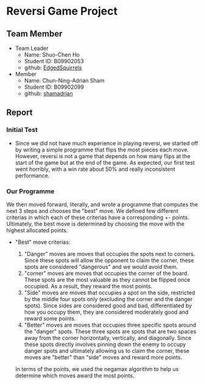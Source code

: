 # Reversi Game Project
## Team Member
- Team Leader
    - Name: Shuo-Chen Ho
    - Student ID: B09902053
    - github: [EdgedSquirrels](https://github.com/EdgedSquirrels/)
- Member
    - Name: Chun-Ning-Adrian Sham
    - Student ID: B09902099
    - github: [shamadrian](https://github.com/shamadrian/)
    
## Report 
### Initial Test 
   - Since we did not have much experience in playing reversi, we started off by writing a simple programme that flips the most pieces each move. However, reversi is not a game that depends on how many flips at the start of the game but at the end of the game. As expected, our first test went horribly, with a win rate about 50% and really inconsistent performance. 

### Our Programme 
   We then moved forward, literally, and wrote a programme that computes the next 3 steps and chooses the "best" move. We defined few different criterias in which each of these criterias have a corresponding +- points. Ultimately, the best move is determined by choosing the move with the highest allocated points.
- "Best" move criterias: 
    1. "Danger" moves are moves that occupies the spots next to corners. Since these spots will allow the opponent to claim the corner, these spots are considered      "dangerous" and we would avoid them.
    2. "corner" moves are moves that occupies the corner of the board. These spots are the most valuable as they cannot be flipped once occupied. As a result, they  reward the most points.
    3. "Side" moves are moves that occupies a spot on the side, restricted by the middle four spots only (excluding the corner and the danger spots). Since sides are considered good and bad, differentiated by how you occupy them, they are considered moderately good and reward some points.
    4. "Better" moves are moves that occupies three specific spots around the "danger" spots. These three spots are spots that are two spaces away from the corner horizontally, vertically, and diagonally. Since these spots directly involves pinning down the enemy to occupy danger spots and ultimately allowing us to claim the corner, these moves are "better" than "side" moves and reward more points.
    
   In terms of the points, we used the negamax algorithm to help us determine which moves award the most points. 





